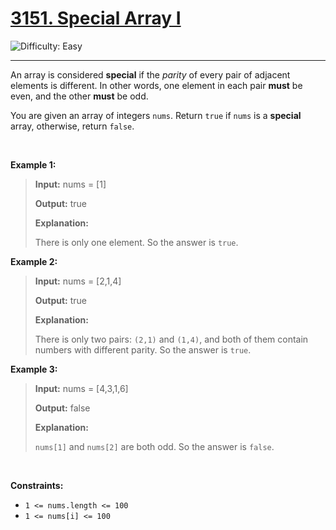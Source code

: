 <h1><a href="https://leetcode.com/problems/special-array-i?envType=daily-question&envId=2025-02-01">3151. Special Array I</a></h1>

![Difficulty: Easy](https://img.shields.io/badge/Easy-46c6c2)

---

<p>An array is considered <strong>special</strong> if the <em>parity</em> of every pair of adjacent elements is different. In other words, one element in each pair <strong>must</strong> be even, and the other <strong>must</strong> be odd.</p>

<p>You are given an array of integers <code>nums</code>. Return <code>true</code> if <code>nums</code> is a <strong>special</strong> array, otherwise, return <code>false</code>.</p>

<p>&nbsp;</p>
<p><strong class="example">Example 1:</strong></p>

><p><strong>Input:</strong> <span class="example-io">nums = [1]</span></p>
>
><p><strong>Output:</strong> <span class="example-io">true</span></p>
>
><p><strong>Explanation:</strong></p>
>
><p>There is only one element. So the answer is <code>true</code>.</p>

<p><strong class="example">Example 2:</strong></p>

><p><strong>Input:</strong> <span class="example-io">nums = [2,1,4]</span></p>
>
><p><strong>Output:</strong> <span class="example-io">true</span></p>
>
><p><strong>Explanation:</strong></p>
>
><p>There is only two pairs: <code>(2,1)</code> and <code>(1,4)</code>, and both of them contain numbers with different parity. So the answer is <code>true</code>.</p>

<p><strong class="example">Example 3:</strong></p>

><p><strong>Input:</strong> <span class="example-io">nums = [4,3,1,6]</span></p>
>
><p><strong>Output:</strong> <span class="example-io">false</span></p>
>
><p><strong>Explanation:</strong></p>
>
><p><code>nums[1]</code> and <code>nums[2]</code> are both odd. So the answer is <code>false</code>.</p>

<p>&nbsp;</p>
<p><strong>Constraints:</strong></p>

<ul>
	<li><code>1 &lt;= nums.length &lt;= 100</code></li>
	<li><code>1 &lt;= nums[i] &lt;= 100</code></li>
</ul>
